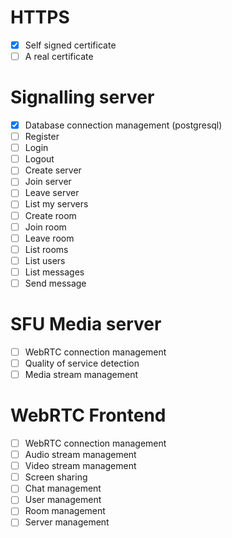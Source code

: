 # HTTPS
- [x] Self signed certificate
- [ ] A real certificate
# Signalling server
- [x] Database connection management (postgresql)
- [ ] Register
- [ ] Login
- [ ] Logout
- [ ] Create server
- [ ] Join server
- [ ] Leave server
- [ ] List my servers
- [ ] Create room
- [ ] Join room
- [ ] Leave room
- [ ] List rooms
- [ ] List users
- [ ] List messages
- [ ] Send message
# SFU Media server
- [ ] WebRTC connection management
- [ ] Quality of service detection
- [ ] Media stream management
# WebRTC Frontend
- [ ] WebRTC connection management
- [ ] Audio stream management
- [ ] Video stream management
- [ ] Screen sharing
- [ ] Chat management
- [ ] User management
- [ ] Room management
- [ ] Server management